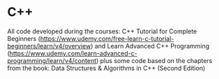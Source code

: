 # C++

All code developed during the courses: C++ Tutorial for Complete Beginners (https://www.udemy.com/free-learn-c-tutorial-beginners/learn/v4/overview) and Learn Advanced C++ Programming (https://www.udemy.com/learn-advanced-c-programming/learn/v4/content)
plus some code based on the chapters from the book: Data Structures & Algorithms in C++ (Second Edition) 
